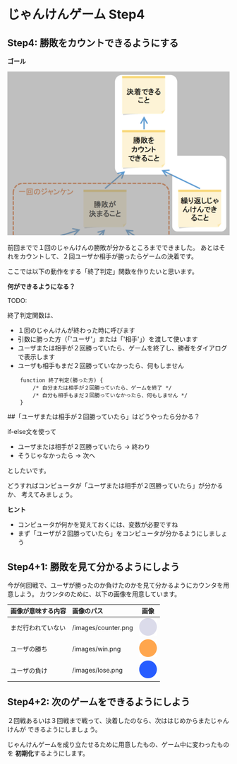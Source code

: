 じゃんけんゲーム Step4
=========================

## Step4: 勝敗をカウントできるようにする

**ゴール**

![Step4のゴール](https://github.com/TechZemi/Janken/blob/master/README/Step4.png?raw=true)

前回までで１回のじゃんけんの勝敗が分かるところまでできました。
あとはそれをカウントして、２回ユーザか相手が勝ったらゲームの決着です。

ここでは以下の動作をする「終了判定」関数を作りたいと思います。

**何ができるようになる？**

TODO:

終了判定関数は、

* １回のじゃんけんが終わった時に呼びます
* 引数に勝った方（「'ユーザ'」または「'相手'」）を渡して使います
* ユーザまたは相手が２回勝っていたら、ゲームを終了し、勝者をダイアログで表示します
* ユーザも相手もまだ２回勝っていなかったら、何もしません


```
    function 終了判定(勝った方) {
        /* 自分または相手が２回勝っていたら、ゲームを終了 */
        /* 自分も相手もまだ２回勝っていなかったら、何もしません */
    }
```

##「ユーザまたは相手が２回勝っていたら」はどうやったら分かる？

if-else文を使って

* ユーザまたは相手が２回勝っていたら -> 終わり
* そうじゃなかったら -> 次へ

としたいです。

どうすればコンピュータが「ユーザまたは相手が２回勝っていたら」が分かるか、
考えてみましょう。

**ヒント**
* コンピュータが何かを覚えておくには、変数が必要ですね
* まず「ユーザが２回勝っていたら」をコンピュータが分かるようにしましょう


## Step4+1: 勝敗を見て分かるようにしよう

今が何回戦で、ユーザが勝ったのか負けたのかを見て分かるようにカウンタを用意しよう。
カウンタのために、以下の画像を用意しています。

| 画像が意味する内容 | 画像のパス          | 画像       |
|:-------------------|:--------------------|------------|
| まだ行われていない | /images/counter.png | ![counter](https://github.com/TechZemi/Janken/blob/master/images/counter.png?raw=true) |
| ユーザの勝ち       | /images/win.png     | ![win](https://github.com/TechZemi/Janken/blob/master/images/win.png?raw=true) |
| ユーザの負け       | /images/lose.png    | ![lose](https://github.com/TechZemi/Janken/blob/master/images/lose.png?raw=true) |



## Step4+2: 次のゲームをできるようにしよう

２回戦あるいは３回戦まで戦って、決着したのなら、次ははじめからまたじゃんけんが
できるようにしましょう。

じゃんけんゲームを成り立たせるために用意したもの、ゲーム中に変わったものを
**初期化**するようにします。
